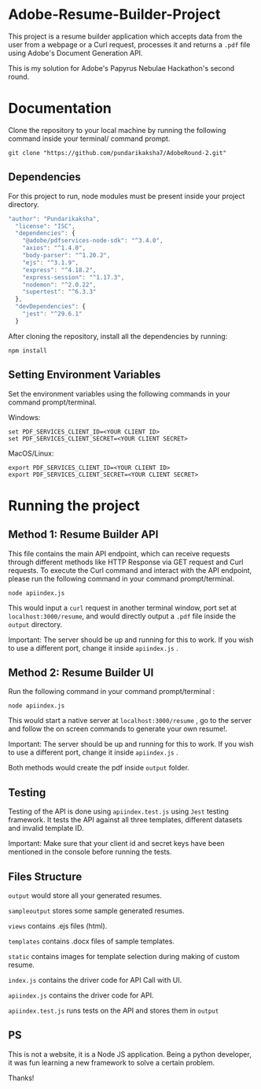 # Adobe-Resume-Builder-Project
This project is a resume builder application which accepts data from the user from a webpage or a Curl request, processes it and returns a ```.pdf``` file using Adobe's Document Generation API.


This is my solution for Adobe's Papyrus Nebulae Hackathon's second round.

# Documentation

Clone the repository to your local machine by running the following command inside your terminal/ command prompt.

```shell
git clone "https://github.com/pundarikaksha7/AdobeRound-2.git"
```



## Dependencies

For this project to run, node modules must be present inside your project directory.
```javascript
"author": "Pundarikaksha",
  "license": "ISC",
  "dependencies": {
    "@adobe/pdfservices-node-sdk": "^3.4.0",
    "axios": "^1.4.0",
    "body-parser": "^1.20.2",
    "ejs": "^3.1.9",
    "express": "^4.18.2",
    "express-session": "^1.17.3",
    "nodemon": "^2.0.22",
    "supertest": "^6.3.3"
  },
  "devDependencies": {
    "jest": "^29.6.1"
  }
```

After cloning the repository, install all the dependencies by running:

```shell
npm install
```

## Setting Environment Variables

Set the environment variables using the following commands in your command prompt/terminal.

Windows:

```shell
set PDF_SERVICES_CLIENT_ID=<YOUR CLIENT ID>
set PDF_SERVICES_CLIENT_SECRET=<YOUR CLIENT SECRET>
```

MacOS/Linux:

```shell
export PDF_SERVICES_CLIENT_ID=<YOUR CLIENT ID>
export PDF_SERVICES_CLIENT_SECRET=<YOUR CLIENT SECRET>
```

# Running the project

## Method 1: Resume Builder API

This file contains the main API endpoint, which can receive requests through different methods like HTTP Response via GET request and Curl requests. To execute the Curl command and interact with the API endpoint, please run the following command in your command prompt/terminal.

```shell
node apiindex.js
```

This would input a ```curl``` request in another terminal window, port set at ```localhost:3000/resume```, and would directly output a ```.pdf``` file inside the ```output``` directory.

Important: The server should be up and running for this to work. If you wish to use a different port, change it inside ```apiindex.js``` .

## Method 2: Resume Builder UI

Run the following command in your command prompt/terminal :

```shell
node apiindex.js
```

This would start a native server at ```localhost:3000/resume``` , go to the server and follow the on screen commands to generate your own resume!.

Important: The server should be up and running for this to work. If you wish to use a different port, change it inside ```apiindex.js``` .

Both methods would create the pdf inside `output` folder.

## Testing

Testing of the API is done using ```apiindex.test.js``` using ```Jest``` testing framework. It tests the API against all three templates, different datasets and invalid template ID.


Important: Make sure that your client id and secret keys have been mentioned in the console before running the tests.


## Files Structure

```output``` would store all your generated resumes.

```sampleoutput``` stores some sample generated resumes.

```views``` contains .ejs files (html).

```templates``` contains .docx files of sample templates.

```static``` contains images for template selection during making of custom resume.

```index.js``` contains the driver code for API Call with UI.

```apiindex.js``` contains the driver code for API.

```apiindex.test.js``` runs tests on the API and stores them in ```output```

## PS
This is not a website, it is a Node JS application. Being a python developer, it was fun learning a new framework to solve a certain problem.

Thanks!


